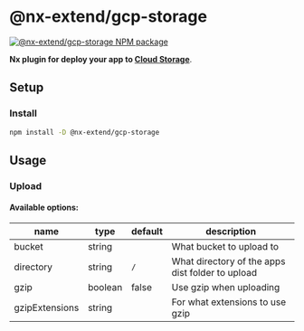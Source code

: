 # @nx-extend/gcp-storage

<a href="https://www.npmjs.com/package/@nx-extend/gcp-storage" rel="nofollow">
  <img src="https://badgen.net/npm/v/@nx-extend/gcp-storage" alt="@nx-extend/gcp-storage NPM package">
</a>

**Nx plugin for deploy your app to [Cloud Storage](https://cloud.google.com/storage)**.

## Setup

### Install

```sh
npm install -D @nx-extend/gcp-storage
```

## Usage

### Upload

#### Available options:

| name         | type     | default | description                                          |
| ------------ | -------- | ------- | ---------------------------------------------------- |
| bucket | string |  | What bucket to upload to |
| directory | string | `/` | What directory of the apps dist folder to upload |
| gzip | boolean | false | Use gzip when uploading |
| gzipExtensions | string |  | For what extensions to use gzip |

